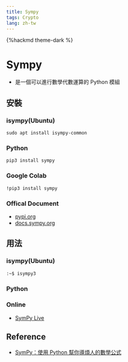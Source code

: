 ```yaml
---
title: Sympy
tags: Crypto
lang: zh-tw
---
```


{%hackmd theme-dark %}

# Sympy
- 是一個可以進行數學代數運算的 Python 模組

## 安裝
### isympy(Ubuntu)
```shell
sudo apt install isympy-common
```

### Python
```shell
pip3 install sympy
```

### Google Colab
```shell
!pip3 install sympy
```

### Offical Document
- [pypi.org](https://pypi.org/project/sympy/)
- [docs.sympy.org](https://docs.sympy.org/latest/install.html)

## 用法
### isympy(Ubuntu)
```shell
:~$ isympy3
```

### Python

### Online
- [SymPy Live](https://live.sympy.org/)

## Reference
- [SymPy：使用 Python 幫你導煩人的數學公式](https://blog.gtwang.org/useful-tools/sympy-python-library-for-symbolic-mathematics/)